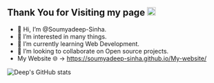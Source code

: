 ## Thank You for Visiting my page <img src="https://user-images.githubusercontent.com/91267634/210251012-b05b34fd-702b-4e00-8868-b04be782f1d6.gif" width="20px" height="20px" />

- 👋 Hi, I’m @Soumyadeep-Sinha.
- 👀 I’m interested in many things.
- 🌱 I’m currently learning Web Development.
- 💞️ I’m looking to collaborate on Open source projects.
- My Website 🌐 -> https://soumyadeep-sinha.github.io/My-website/  

<!---
Soumyadeep-Sinha/Soumyadeep-Sinha is a ✨ special ✨ repository because its `README.md` (this file) appears on your GitHub profile.
You can click the Preview link to take a look at your changes.
--->
![Deep's GitHub stats](https://github-readme-stats.vercel.app/api?username=Soumyadeep-Sinha&show_icons=true&theme=radical)
